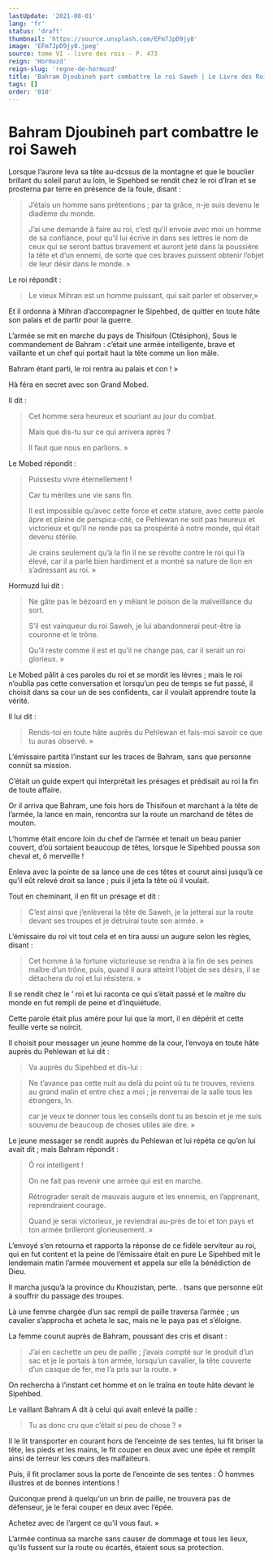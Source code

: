 ```yaml
---
lastUpdate: '2021-08-01'
lang: 'fr'
status: 'draft'
thumbnail: 'https://source.unsplash.com/EFm7JpD9jy8'
image: 'EFm7JpD9jy8.jpeg'
source: tome VI - livre des rois - P. 473
reign: 'Hormuzd'
reign-slug: 'regne-de-hormuzd'
title: 'Bahram Djoubineh part combattre le roi Saweh | Le Livre des Rois | Shâhnâmeh'
tags: []
order: '010'
---
```


<!-- LTeX: language=fr -->

# Bahram Djoubineh part combattre le roi Saweh

Lorsque l’aurore leva sa tête au-dcssus de la montagne et que le bouclier brillant du soleil parut au loin, le Sipehbed se rendit chez le roi d’Iran et se prosterna par terre en présence de la foule, disant :

> J’étais un homme sans prétentions ; par ta grâce, n-je suis devenu le diadème du monde.
>
> J’ai une demande à faire au roi, c’est qu’il envoie avec moi un homme de sa confiance, pour qu’il lui écrive in dans ses lettres le nom de ceux qui se seront battus bravement et auront jeté dans la poussière la tête et d’un ennemi, de sorte que ces braves puissent obtenir l’objet de leur désir dans le monde. »

Le roi répondit :

> Le vieux Mihran est un homme puissant, qui sait parler et observer,»

Et il ordonna à Mihran d’accompagner le Sipehbed, de quitter en toute hâte son palais et de partir pour la guerre.

L’armée se mit en marche du pays de Thisifoun (Ctésiphon), Sous le commandement de Bahram : c’était une armée intelligente, brave et vaillante et un chef qui portait haut la tête comme un lion mâle.

Bahram étant parti, le roi rentra au palais et con ! »

Hà féra en secret avec son Grand Mobed.

Il dit :

> Cet homme sera heureux et souriant au jour du combat.
>
> Mais que dis-tu sur ce qui arrivera après ?
>
> Il faut que nous en parlions. »

Le Mobed répondit :

> Puissestu vivre éternellement !
>
> Car tu mérites une vie sans fin.
>
> Il est impossible qu’avec cette force et cette stature, avec cette parole âpre et pleine de perspica-cité, ce Pehlewan ne soit pas heureux et victorieux et qu’il ne rende pas sa prospérité à notre monde, qui était devenu stérile.
>
> Je crains seulement qu’à la fin il ne se révolte contre le roi qui l’a élevé, car il a parlé bien hardiment et a montré sa nature de lion en s’adressant au roi. »

Hormuzd lui dit :

> Ne gâte pas le bézoard en y mêlant le poison de la malveillance du sort.
>
> S’il est vainqueur du roi Saweh, je lui abandonnerai peut-être la couronne et le trône.
>
> Qu’il reste comme il est et qu’il ne change pas, car il serait un roi glorieux. »

Le Mobed pâlit à ces paroles du roi et se mordit les lèvres ; mais le roi n’oublia pas cette conversation et lorsqu’un peu de temps se fut passé, il choisit dans sa cour un de ses confidents, car il voulait apprendre toute la vérité.

Il lui dit :

> Rends-toi en toute hâte auprès du Pehlewan et fais-moi savoir ce que tu auras observé. »

L’émissaire partità l’instant sur les traces de Bahram, sans que personne connût sa mission.

C’était un guide expert qui interprétait les présages et prédisait au roi la fin de toute affaire.

Or il arriva que Bahram, une fois hors de Thisifoun et marchant à la tête de l’armée, la lance en main, rencontra sur la route un marchand de têtes de mouton.

L’homme était encore loin du chef de l’armée et tenait un beau panier couvert, d’où sortaient beaucoup de têtes, lorsque le Sipehbed poussa son cheval et, ô merveille !

Enleva avec la pointe de sa lance une de ces têtes et courut ainsi jusqu’à ce qu’il eût relevé droit sa lance ; puis il jeta la tête où
il voulait.

Tout en cheminant, il en fit un présage et dit :

> C’est ainsi que j’enlèverai la tête de Saweh, je la jetterai sur la route devant ses troupes et je détruirai toute son armée. »

L’émissaire du roi vit tout cela et en tira aussi un augure selon les règles, disant :

> Cet homme à la fortune victorieuse se rendra à la fin de ses peines maître d’un trône, puis, quand il aura atteint l’objet de ses désirs, il se détachera du roi et lui résistera. »

Il se rendit chez le ’
roi et lui raconta ce qui s’était passé et le maître du monde en fut rempli de peine et d’inquiétude.

Cette parole était plus amère pour lui que la mort, il en dépérit et cette feuille verte se noircit.

Il choisit pour messager un jeune homme de la cour, l’envoya en toute hâte auprès du Pehlewan et lui dit :

> Va auprès du Sipehbed et dis-lui :

> Ne t’avance pas cette nuit au delà du point où tu te trouves, reviens au grand malin et entre chez a moi ; je renverrai de la salle tous les étrangers, ln.
>
> car je veux te donner tous les conseils dont tu as besoin et je me suis souvenu de beaucoup de choses utiles ale dire. »

Le jeune messager se rendit auprès du Pehlewan et lui répéta ce qu’on lui avait dit ; mais Bahram répondit :

> Ô roi intelligent !
>
> On ne fait pas revenir une armée qui est en marche.
>
> Rétrograder serait de mauvais augure et les ennemis, en l’apprenant, reprendraient courage.
>
> Quand je serai victorieux, je reviendrai au-près de toi et ton pays et ton armée brilleront glorieusement. »

L’envoyé s’en retourna et rapporta la réponse de ce fidèle serviteur au roi, qui en fut content et la peine de l’émissaire était en pure Le Sipehbed mit le lendemain matin l’armée mouvement et appela sur elle la bénédiction de Dieu.

Il marcha jusqu’à la province du Khouzistan, perte. . tsans que personne eût à souffrir du passage des troupes.

Là une femme chargée d’un sac rempli de paille traversa l’armée ; un cavalier s’approcha et acheta le sac, mais ne le paya pas et s’éloigne.

La femme courut auprès de Bahram, poussant des cris et disant :

> J’ai en cachette un peu de paille ; j’avais compté sur le produit d’un sac et je le portais à ton armée, lorsqu’un cavalier, la tête couverte d’un casque de fer, me l’a pris sur la route. »

On rechercha à l’instant cet homme et on le traîna en toute hâte devant le Sipehbed.

Le vaillant Bahram A dit à celui qui avait enlevé la paille :

> Tu as donc cru que c’était si peu de chose ? »

Il le lit transporter en courant hors de l’enceinte de ses tentes, lui fit briser la tête, les pieds et les mains, le fit couper en deux avec une épée et remplit ainsi de terreur les cœurs des malfaiteurs.

Puis, il fit proclamer sous la porte de l’enceinte de ses tentes : Ô hommes illustres et de bonnes intentions !

Quiconque prend à quelqu’un un brin de paille, ne trouvera pas de défenseur, je le ferai couper en deux avec l’épée.

Achetez avec de l’argent ce qu’il vous faut. »

L’armée continua sa marche sans causer de dommage et tous les lieux, qu’ils fussent sur la route ou écartés, étaient sous sa protection.
